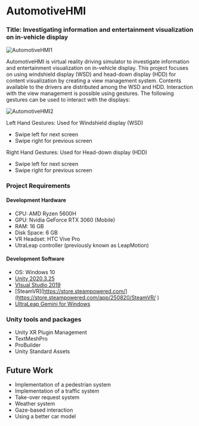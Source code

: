 # AutomotiveHMI
### Title: Investigating information and entertainment visualization on in-vehicle display

![AutomotiveHMI1](https://user-images.githubusercontent.com/56506266/160260202-108ffad1-1fb8-49ef-98e7-6625970489d9.jpg)

AutomotiveHMI is virtual reality driving simulator to investigate information and entertainment visualization on in-vehicle display. This project focuses on using windshield display (WSD) and head-down display (HDD) for content visualization by creating a view management system. Contents available to the drivers are distributed among the WSD and HDD. Interaction with the view management is possible using gestures. The following gestures can be used to interact with the displays:

![AutomotiveHMI2](https://user-images.githubusercontent.com/56506266/160601467-ae4a35b1-7d97-4cbc-b5f1-994cad77aa20.jpg)


Left Hand Gestures: Used for Windshield display (WSD)
-	Swipe left for next screen
-	Swipe right for previous screen

Right Hand Gestures: Used for Head-down display (HDD)
-	Swipe left for next screen
-	Swipe right for previous screen

### Project Requirements
#### Development Hardware
- CPU: AMD Ryzen 5600H
-	GPU: Nvidia GeForce RTX 3060 (Mobile)
-	RAM: 16 GB
-	Disk Space: 6 GB
-	VR Headset: HTC Vive Pro
- UtraLeap controller (previously known as LeapMotion)

#### Development Software
- OS: Windows 10
-	[Unity 2020.3.25](https://unity3d.com/get-unity/download/archive)
- [VIsual Studio 2019](https://visualstudio.microsoft.com/downloads/)
- [SteamVR](https://store.steampowered.com/](https://store.steampowered.com/app/250820/SteamVR/ )
- [UltraLeap Gemini for Windows](https://developer.leapmotion.com/tracking-software-download)

### Unity tools and packages
-	Unity XR Plugin Management
-	TextMeshPro
-	ProBuilder
-	Unity Standard Assets

## Future Work
- Implementation of a pedestrian system
- Implementation of a traffic system
- Take-over request system 
- Weather system
- Gaze-based interaction
- Using a better car model
